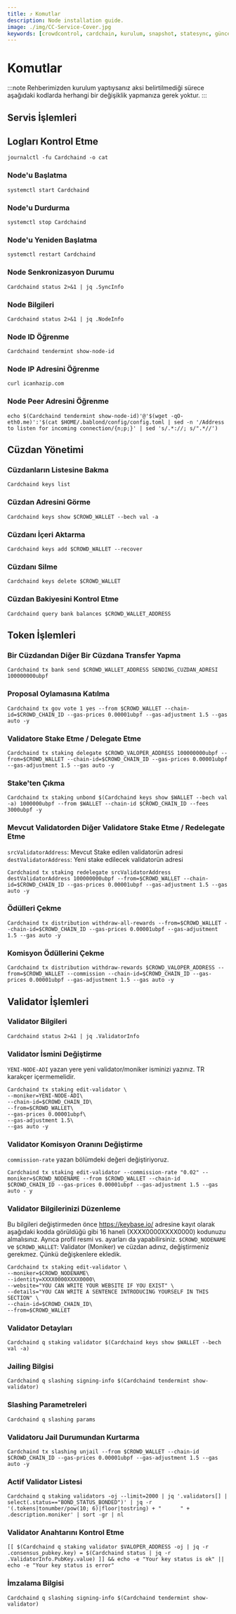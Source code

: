 ```yaml
---
title: ⤴️ Komutlar
description: Node installation guide.
image: ./img/CC-Service-Cover.jpg
keywords: [crowdcontrol, cardchain, kurulum, snapshot, statesync, güncelleme]
---
```


# Komutlar
:::note
Rehberimizden kurulum yaptıysanız aksi belirtilmediği sürece aşağıdaki kodlarda herhangi bir değişiklik yapmanıza gerek yoktur.
:::

## Servis İşlemleri

## Logları Kontrol Etme 
```
journalctl -fu Cardchaind -o cat
```

### Node'u Başlatma
```
systemctl start Cardchaind
```

### Node'u Durdurma
```
systemctl stop Cardchaind
```

### Node'u Yeniden Başlatma
```
systemctl restart Cardchaind
```

### Node Senkronizasyon Durumu
```
Cardchaind status 2>&1 | jq .SyncInfo
```

### Node Bilgileri
```
Cardchaind status 2>&1 | jq .NodeInfo
```

### Node ID Öğrenme
```
Cardchaind tendermint show-node-id
```

### Node IP Adresini Öğrenme
```
curl icanhazip.com
```

### Node Peer Adresini Öğrenme
```
echo $(Cardchaind tendermint show-node-id)'@'$(wget -qO- eth0.me)':'$(cat $HOME/.bablond/config/config.toml | sed -n '/Address to listen for incoming connection/{n;p;}' | sed 's/.*://; s/".*//')
```

## Cüzdan Yönetimi

### Cüzdanların Listesine Bakma
```
Cardchaind keys list
```

### Cüzdan Adresini Görme
```
Cardchaind keys show $CROWD_WALLET --bech val -a
```

### Cüzdanı İçeri Aktarma
```
Cardchaind keys add $CROWD_WALLET --recover
```

### Cüzdanı Silme
```
Cardchaind keys delete $CROWD_WALLET
```

### Cüzdan Bakiyesini Kontrol Etme
```
Cardchaind query bank balances $CROWD_WALLET_ADDRESS
```

## Token İşlemleri

### Bir Cüzdandan Diğer Bir Cüzdana Transfer Yapma
```
Cardchaind tx bank send $CROWD_WALLET_ADDRESS SENDING_CUZDAN_ADRESI 100000000ubpf
```

### Proposal Oylamasına Katılma
```
Cardchaind tx gov vote 1 yes --from $CROWD_WALLET --chain-id=$CROWD_CHAIN_ID --gas-prices 0.00001ubpf --gas-adjustment 1.5 --gas auto -y
```

### Validatore Stake Etme / Delegate Etme
```
Cardchaind tx staking delegate $CROWD_VALOPER_ADDRESS 100000000ubpf --from=$CROWD_WALLET --chain-id=$CROWD_CHAIN_ID --gas-prices 0.00001ubpf --gas-adjustment 1.5 --gas auto -y
```

### Stake'ten Çıkma
```
Cardchaind tx staking unbond $(Cardchaind keys show $WALLET --bech val -a) 1000000ubpf --from $WALLET --chain-id $CROWD_CHAIN_ID --fees 3000ubpf -y
```

### Mevcut Validatorden Diğer Validatore Stake Etme / Redelegate Etme
`srcValidatorAddress`: Mevcut Stake edilen validatorün adresi
`destValidatorAddress`: Yeni stake edilecek validatorün adresi
```
Cardchaind tx staking redelegate srcValidatorAddress destValidatorAddress 100000000ubpf --from=$CROWD_WALLET --chain-id=$CROWD_CHAIN_ID --gas-prices 0.00001ubpf --gas-adjustment 1.5 --gas auto -y
```

### Ödülleri Çekme
```
Cardchaind tx distribution withdraw-all-rewards --from=$CROWD_WALLET --chain-id=$CROWD_CHAIN_ID --gas-prices 0.00001ubpf --gas-adjustment 1.5 --gas auto -y
```

### Komisyon Ödüllerini Çekme
```
Cardchaind tx distribution withdraw-rewards $CROWD_VALOPER_ADDRESS --from=$CROWD_WALLET --commission --chain-id=$CROWD_CHAIN_ID --gas-prices 0.00001ubpf --gas-adjustment 1.5 --gas auto -y
```

## Validator İşlemleri

### Validator Bilgileri
```
Cardchaind status 2>&1 | jq .ValidatorInfo
```

### Validator İsmini Değiştirme
`YENI-NODE-ADI` yazan yere yeni validator/moniker isminizi yazınız. TR karakçer içermemelidir.
```
Cardchaind tx staking edit-validator \
--moniker=YENI-NODE-ADI\
--chain-id=$CROWD_CHAIN_ID\
--from=$CROWD_WALLET\
--gas-prices 0.00001ubpf\
--gas-adjustment 1.5\
--gas auto -y
```

### Validator Komisyon Oranını Değiştirme
`commission-rate` yazan bölümdeki değeri değiştiriyoruz.
```
Cardchaind tx staking edit-validator --commission-rate "0.02" --moniker=$CROWD_NODENAME --from $CROWD_WALLET --chain-id $CROWD_CHAIN_ID --gas-prices 0.00001ubpf --gas-adjustment 1.5 --gas auto - y
```

### Validator Bilgilerinizi Düzenleme
Bu bilgileri değiştirmeden önce https://keybase.io/ adresine kayıt olarak aşağıdaki kodda görüldüğü gibi 16 haneli (XXXX0000XXXX0000) kodunuzu almalısınız. Ayrıca profil resmi vs. ayarları da yapabilirsiniz. 
`$CROWD_NODENAME` ve `$CROWD_WALLET`: Validator (Moniker) ve cüzdan adınız, değiştirmeniz gerekmez. Çünkü değişkenlere ekledik.
```
Cardchaind tx staking edit-validator \
--moniker=$CROWD_NODENAME\
--identity=XXXX0000XXXX0000\
--website="YOU CAN WRITE YOUR WEBSITE IF YOU EXIST" \
--details="YOU CAN WRITE A SENTENCE INTRODUCING YOURSELF IN THIS SECTION" \
--chain-id=$CROWD_CHAIN_ID\
--from=$CROWD_WALLET
```

### Validator Detayları
```
Cardchaind q staking validator $(Cardchaind keys show $WALLET --bech val -a)
```

### Jailing Bilgisi
```
Cardchaind q slashing signing-info $(Cardchaind tendermint show-validator)
```

### Slashing Parametreleri
```
Cardchaind q slashing params
```

### Validatoru Jail Durumundan Kurtarma 
```
Cardchaind tx slashing unjail --from $CROWD_WALLET --chain-id $CROWD_CHAIN_ID --gas-prices 0.00001ubpf --gas-adjustment 1.5 --gas auto -y
```

### Actif Validator Listesi
```
Cardchaind q staking validators -oj --limit=2000 | jq '.validators[] | select(.status=="BOND_STATUS_BONDED")' | jq -r '(.tokens|tonumber/pow(10; 6)|floor|tostring) + " 	 " + .description.moniker' | sort -gr | nl
```

### Validator Anahtarını Kontrol Etme
```
[[ $(Cardchaind q staking validator $VALOPER_ADDRESS -oj | jq -r .consensus_pubkey.key) = $(Cardchaind status | jq -r .ValidatorInfo.PubKey.value) ]] && echo -e "Your key status is ok" || echo -e "Your key status is error"
```

### İmzalama Bilgisi
```
Cardchaind q slashing signing-info $(Cardchaind tendermint show-validator)
```